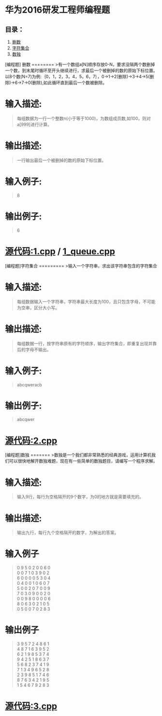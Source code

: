 # 华为2016研发工程师编程题

## 目录：
1. [删数](#第一题)
2. [字符集合](#第二题)
3. [数独](#第三题)

<a name = "第一题"/>
[编程题] 删数
========
>有一个数组a[N]顺序存放0-N，要求没隔两个数删掉一个数，到末尾时循环至开头继续进行，求最后一个被删掉的数的原始下标位置。以8个数(N=7)为例:｛0，1，2，3，4，5，6，7｝，0->1->2(删除)->3->4->5(删除)->6->7->0(删除),如此循环直到最后一个数被删除。

输入描述:
=====

>每组数据为一行一个整数n(小于等于1000)，为数组成员数,如100，则对a[999]进行计算。

输出描述:
=====
>一行输出最后一个被删掉的数的原始下标位置。

输入例子:
=====
>8

输出例子:
=====
>6     

[源代码:1.cpp](1.cpp) / [1_queue.cpp](1_queue.cpp)
==============

<a name = "第二题"/>
[编程题]字符集合
=========
>输入一个字符串，求出该字符串包含的字符集合

输入描述:
=====
>每组数据输入一个字符串，字符串最大长度为100，且只包含字母，不可能为空串，区分大小写。

输出描述:
======
>每组数据一行，按字符串原有的字符顺序，输出字符集合，即重复出现并靠后的字母不输出。

输入例子:
=====
>abcqweracb

输出例子:
=====
>abcqwer

[源代码:2.cpp](2.cpp)
====================

<a name = "第三题"/>
[编程题]数独
=======
>数独是一个我们都非常熟悉的经典游戏，运用计算机我们可以很快地解开数独难题，现在有一些简单的数独题目，请编写一个程序求解。

输入描述:
=====
>输入9行，每行为空格隔开的9个数字，为0的地方就是需要填充的。

输出描述:
=====
>输出九行，每行九个空格隔开的数字，为解出的答案。

输入例子
====
> 0 9 5 0 2 0 0 6 0   
0 0 7 1 0 3 9 0 2  
6 0 0 0 0 5 3 0 4  
0 4 0 0 1 0 6 0 7  
5 0 0 2 0 7 0 0 9  
7 0 3 0 9 0 0 2 0  
0 0 9 8 0 0 0 0 6  
8 0 6 3 0 2 1 0 5  
0 5 0 0 7 0 2 8 3  

输出例子
====
>3 9 5 7 2 4 8 6 1  
4 8 7 1 6 3 9 5 2  
6 2 1 9 8 5 3 7 4  
9 4 2 5 1 8 6 3 7  
5 6 8 2 3 7 4 1 9  
7 1 3 4 9 6 5 2 8   
2 3 9 8 5 1 7 4 6    
8 7 6 3 4 2 1 9 5  
1 5 4 6 7 9 2 8 3  

[源代码:3.cpp](3.cpp)
====================




